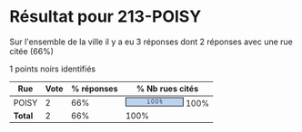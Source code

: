 # Résultat pour 213-POISY

Sur l'ensemble de la ville il y a eu 3 réponses dont 2 réponses avec une rue citée (66%)

1 points noirs identifiés

| Rue | Vote | % réponses | % Nb rues cités|
|-----|------|------------|----------------|
| POISY | 2 | 66% | <img src="../../img/bar_100.gif" />&nbsp;100%|
| **Total** | 2 | 66% | 100%|
